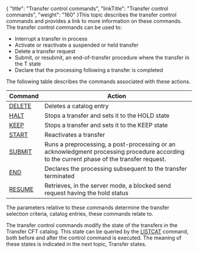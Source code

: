 {
    "title": "Transfer control commands",
    "linkTitle": "Transfer control commands",
    "weight": "160"
}This topic describes the transfer control commands and provides a link
to more information on these commands. The transfer control commands can
be used to:

- Interrupt a transfer
    in process
- Activate or reactivate
    a suspended or held transfer
- Delete a transfer
    request
- Submit, or resubmit,
    an end-of-transfer procedure where the transfer in the T state
- Declare that the
    processing following a transfer is completed

The following table describes the commands associated with these actions.


| Command  | Action  |
| --- | --- |
| [DELETE](../../../admin_intro/admin_commands_intro/delete_command) | Deletes a catalog entry  |
| [HALT](../../../c_intro_userinterfaces/about_cftutil/managing_transfer_states/halt_command) | Stops a transfer and sets it to the HOLD state  |
| [KEEP](../../../c_intro_userinterfaces/about_cftutil/managing_transfer_states/keep_command) | Stops a transfer and sets it to the KEEP state  |
| [START](../../../c_intro_userinterfaces/about_cftutil/managing_transfer_states/start_command) | Reactivates a transfer  |
| [SUBMIT](../../../c_intro_userinterfaces/about_cftutil/managing_transfer_states/submit_command) | Runs a preprocessing, a post-processing or an acknowledgment processing procedure according to the current phase of the transfer request.  |
| [END](../../../c_intro_userinterfaces/about_cftutil/managing_transfer_states/end_command) | Declares the processing subsequent to the transfer terminated  |
| [RESUME](../../../c_intro_userinterfaces/about_cftutil/managing_transfer_states/resume_command) | Retrieves, in the server mode, a blocked send request having the hold status |


The parameters relative to these commands determine the transfer selection
criteria, catalog entries, these commands relate to.

The transfer control commands modify the state of the transfers in the
Transfer CFT catalog. This state can be queried by the [LISTCAT](../../../c_intro_userinterfaces/about_cftutil/monitoring_cftutil_intro/listcat_command) command,
both before and after the control command is executed. The meaning of
these states is indicated in the next topic, Transfer
states.
